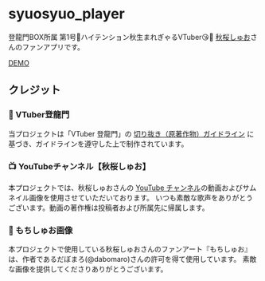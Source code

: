 # syuosyuo_player

登龍門BOX所属 第1号🐉ハイテンション秋生まれぎゃるVTuber😘🧡 [秋桜しゅお](https://x.com/SyuouSyuo)さんのファンアプリです。

[DEMO](https://m4rshm4llow.github.io/syuosyuo_player_dev/)

## クレジット

### 🪭 VTuber登龍門
当プロジェクトは「VTuber 登龍門」の [切り抜き（原著作物）ガイドライン](https://www.vmon.jp/guideline) に基づき、ガイドラインを遵守した上で制作されています。

### 📺 YouTubeチャンネル【秋桜しゅお】
本プロジェクトでは、秋桜しゅおさんの [YouTube チャンネル](https://www.youtube.com/@syuousyuo)の動画およびサムネイル画像を使用させていただいております。
いつも素敵な歌声をありがとうございます。動画の著作権は投稿者および所属先に帰属します。

### 🧸 もちしゅお画像
本プロジェクトで使用している秋桜しゅおさんのファンアート『もちしゅお』は、作者であるだぼまろ(@dabomaro)さんの許可を得て使用しています。
素敵な画像を提供してくださりありがとうございます。